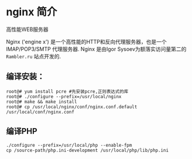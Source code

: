 
# nginx 简介

高性能WEB服务器

Nginx ('engine x') 是一个高性能的HTTP和反向代理服务器，也是一个  IMAP/POP3/SMTP 代理服务器.
Nginx 是由Igor Sysoev为额落实访问量第二的`Rambler.ru` 站点开发的.


## 编译安装：
```
root@# yum install pcre #先安装pcre,正则表达式的库
root@# ./configure --prefix=/usr/local/nginx
root@# make && make install
root@# cp /usr/local/nginx/conf/nginx.conf.default /usr/local/conf/nginx.conf
```


## 编译PHP
```
./configure --prefix=/usr/local/php --enable-fpm
cp /source-path/php.ini-development /usr/local/php/lib/php.ini
```

